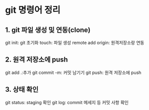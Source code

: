 # git 명령어 정리

## 1. git 파일 생성 및 연동(clone)

git init: git 초기화
touch: 파일 생성
remote add origin: 원격저장소랑 연동

## 2. 원격 저장소에 push

git add .:추가
git commit -m: 커밋 남기기
git push: 원격 저장소에 push

## 3. 상태 확인

git status: staging 확인
git log: commit 메세지 등 커밋 사항 확인

